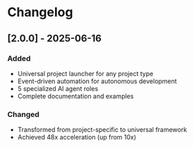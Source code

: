 # Changelog

## [2.0.0] - 2025-06-16
### Added
- Universal project launcher for any project type
- Event-driven automation for autonomous development
- 5 specialized AI agent roles
- Complete documentation and examples

### Changed
- Transformed from project-specific to universal framework
- Achieved 48x acceleration (up from 10x)